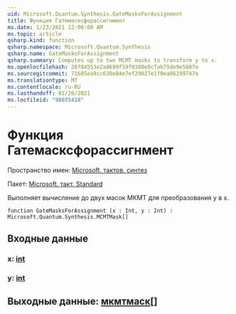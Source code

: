 ```yaml
---
uid: Microsoft.Quantum.Synthesis.GateMasksForAssignment
title: Функция Гатемасксфорассигнмент
ms.date: 1/23/2021 12:00:00 AM
ms.topic: article
qsharp.kind: function
qsharp.namespace: Microsoft.Quantum.Synthesis
qsharp.name: GateMasksForAssignment
qsharp.summary: Computes up to two MCMT masks to transform y to x.
ms.openlocfilehash: 28784553e2a0699f59f0388e0cfab75de9e5687e
ms.sourcegitcommit: 71605ea9cc630e84e7ef29027e1f0ea06299747e
ms.translationtype: MT
ms.contentlocale: ru-RU
ms.lasthandoff: 01/26/2021
ms.locfileid: "98855418"
---
```

# <a name="gatemasksforassignment-function"></a>Функция Гатемасксфорассигнмент

Пространство имен: [Microsoft. тактов. синтез](xref:Microsoft.Quantum.Synthesis)

Пакет: [Microsoft. такт. Standard](https://nuget.org/packages/Microsoft.Quantum.Standard)


Выполняет вычисление до двух масок МКМТ для преобразования y в x.

```qsharp
function GateMasksForAssignment (x : Int, y : Int) : Microsoft.Quantum.Synthesis.MCMTMask[]
```


## <a name="input"></a>Входные данные

### <a name="x--int"></a>x: [int](xref:microsoft.quantum.lang-ref.int)




### <a name="y--int"></a>y: [int](xref:microsoft.quantum.lang-ref.int)





## <a name="output--mcmtmask"></a>Выходные данные: [мкмтмаск](xref:Microsoft.Quantum.Synthesis.MCMTMask)[]

